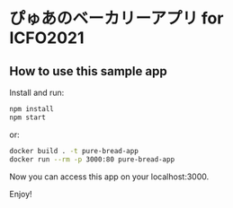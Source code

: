 # ぴゅあのベーカリーアプリ for ICFO2021

## How to use this sample app

Install and run:

```sh
npm install
npm start
```

or:

```sh
docker build . -t pure-bread-app
docker run --rm -p 3000:80 pure-bread-app
```

Now you can access this app on your localhost:3000.

Enjoy!
